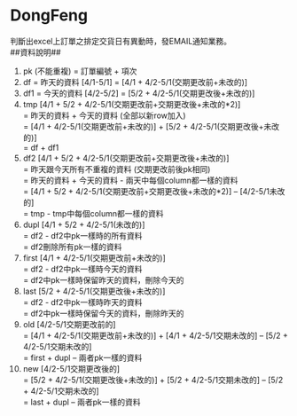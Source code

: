 # DongFeng
判斷出excel上訂單之排定交貨日有異動時，發EMAIL通知業務。<br>
##資料說明##
1.	pk (不能重複) = 訂單編號 + 項次
2.	df = 昨天的資料 [4/1-5/1] = [4/1 + 4/2-5/1(交期更改前+未改的)]
3.	df1 = 今天的資料 [4/2-5/2] = [5/2 + 4/2-5/1(交期更改後+未改的)]
4.	tmp [4/1 + 5/2 + 4/2-5/1(交期更改前+交期更改後+未改的*2)]<br>
      = 昨天的資料 + 今天的資料 (全部以新row加入)<br>
      = [4/1 + 4/2-5/1(交期更改前+未改的)] + [5/2 + 4/2-5/1(交期更改後+未改的)]<br>
      = df + df1<br>
5.	df2 [4/1 + 5/2 + 4/2-5/1(交期更改前+交期更改後+未改的)]<br>
      = 昨天跟今天所有不重複的資料 (交期更改前後pk相同)<br>
      = 昨天的資料 + 今天的資料 - 兩天中每個column都一樣的資料<br>
      = [4/1 + 5/2 + 4/2-5/1(交期更改前+交期更改後+未改的*2)] – [4/2-5/1未改的]<br>
      = tmp - tmp中每個column都一樣的資料
6.	dupl [4/1 + 5/2 + 4/2-5/1(未改的)]<br>
      = df2 - df2中pk一樣時的所有資料<br>
      = df2刪除所有pk一樣的資料<br>
7.	first [4/1 + 4/2-5/1(交期更改前+未改的)]<br>
      = df2 - df2中pk一樣時今天的資料<br>
      = df2中pk一樣時保留昨天的資料，刪除今天的<br>
8.	last [5/2 + 4/2-5/1(交期更改後+未改的)]<br>
      = df2 - df2中pk一樣時昨天的資料<br>
      = df2中pk一樣時保留今天的資料，刪除昨天的
9.	old [4/2-5/1交期更改前的]<br>
      = [4/1 + 4/2-5/1(交期更改前+未改的)] + [4/1 + 4/2-5/1交期未改的] – [5/2 + 4/2-5/1交期未改的]<br>
      = first + dupl – 兩者pk一樣的資料<br>
10.	new [4/2-5/1交期更改後的]<br>
      = [5/2 + 4/2-5/1(交期更改後+未改的)] + [5/2 + 4/2-5/1交期未改的] – [5/2 + 4/2-5/1交期未改的]<br>
      = last + dupl – 兩者pk一樣的資料<br>

